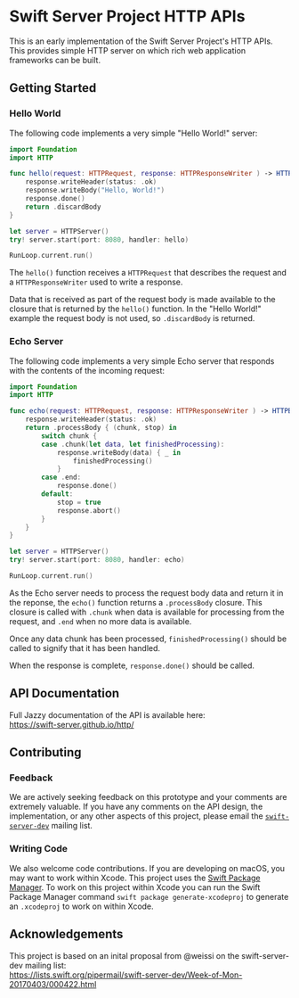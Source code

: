 # Swift Server Project HTTP APIs

This is an early implementation of the Swift Server Project's HTTP APIs. This provides simple HTTP server on which rich web application frameworks can be built.

## Getting Started


### Hello World
The following code implements a very simple "Hello World!" server:

```swift
import Foundation
import HTTP

func hello(request: HTTPRequest, response: HTTPResponseWriter ) -> HTTPBodyProcessing { 
    response.writeHeader(status: .ok) 
    response.writeBody("Hello, World!") 
    response.done() 
    return .discardBody 
} 

let server = HTTPServer()
try! server.start(port: 8080, handler: hello)

RunLoop.current.run()
```

The `hello()` function receives a `HTTPRequest` that describes the request and a `HTTPResponseWriter` used to write a response. 

Data that is received as part of the request body is made available to the closure that is returned by the `hello()` function. In the "Hello World!" example the request body is not used, so `.discardBody` is returned.

### Echo Server
The following code implements a very simple Echo server that responds with the contents of the incoming request:

```swift
import Foundation
import HTTP

func echo(request: HTTPRequest, response: HTTPResponseWriter ) -> HTTPBodyProcessing {
    response.writeHeader(status: .ok)
    return .processBody { (chunk, stop) in
        switch chunk {
        case .chunk(let data, let finishedProcessing):
            response.writeBody(data) { _ in
                finishedProcessing()
            }
        case .end:
            response.done()
        default:
            stop = true
            response.abort()
        }
    }
}

let server = HTTPServer()
try! server.start(port: 8080, handler: echo)

RunLoop.current.run()
```
As the Echo server needs to process the request body data and return it in the reponse, the `echo()` function returns a `.processBody` closure. This closure is called with `.chunk` when data is available for processing from the request, and `.end` when no more data is available.

Once any data chunk has been processed, `finishedProcessing()` should be called to signify that it has been handled.

When the response is complete, `response.done()` should be called.

## API Documentation
Full Jazzy documentation of the API is available here:  
<https://swift-server.github.io/http/>

## Contributing

### Feedback
We are actively seeking feedback on this prototype and your comments are extremely valuable. If you have any comments on the API design, the implementation, or any other aspects of this project, please email the [`swift-server-dev`](https://lists.swift.org/mailman/listinfo/swift-server-dev) mailing list.

### Writing Code
We also welcome code contributions.  If you are developing on macOS, you may want to work within Xcode.  This project uses the [Swift Package Manager](https://swift.org/package-manager/).  To work on this project within Xcode you can run the Swift Package Manager command `swift package generate-xcodeproj` to generate an `.xcodeproj` to work on within Xcode.

## Acknowledgements
This project is based on an inital proposal from @weissi on the swift-server-dev mailing list:  
<https://lists.swift.org/pipermail/swift-server-dev/Week-of-Mon-20170403/000422.html>
